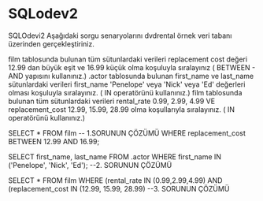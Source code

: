 # SQLodev2
SQLOdevi2
Aşağıdaki sorgu senaryolarını dvdrental örnek veri tabanı üzerinden gerçekleştiriniz.

film tablosunda bulunan tüm sütunlardaki verileri replacement cost değeri 12.99 dan büyük eşit ve 16.99 küçük olma koşuluyla sıralayınız ( BETWEEN - AND yapısını kullanınız.)
.actor tablosunda bulunan first_name ve last_name sütunlardaki verileri first_name 'Penelope' veya 'Nick' veya 'Ed' değerleri olması koşuluyla sıralayınız. ( IN operatörünü kullanınız.)
film tablosunda bulunan tüm sütunlardaki verileri rental_rate 0.99, 2.99, 4.99 VE replacement_cost 12.99, 15.99, 28.99 olma koşullarıyla sıralayınız. ( IN operatörünü kullanınız.)

SELECT * FROM film -- 1.SORUNUN ÇÖZÜMÜ
WHERE replacement_cost BETWEEN 12.99 AND 16.99;

SELECT first_name, last_name FROM .actor
WHERE first_name IN ('Penelope', 'Nick', 'Ed'); --2. SORUNUN ÇÖZÜMÜ

SELECT * FROM film
WHERE (rental_rate IN (0.99,2.99,4.99) AND (replacement_cost IN (12.99, 15.99, 28.99) --3. SORUNUN ÇÖZÜMÜ
